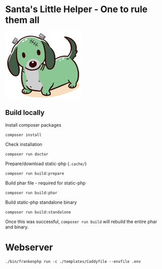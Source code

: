 # Santa's Little Helper - One to rule them all

![Santas-Little-Helper.png](images/Santas-Little-Helper.png)

## Build locally

Install composer packages

```
composer install
```

Check installation

```
composer run doctor
```

Prepare/download static-php (`.cache/`)

```
composer run build:prepare
```

Build phar file - required for static-php

```
composer run build:phar
```

Build static-php standalone binary

```
composer run build:standalone
```

Once this was successful, `composer run build` will rebuild
the entire phar and binary.

# Webserver

```
./bin/frankenphp run -c ./templates/Caddyfile --envfile .env
```